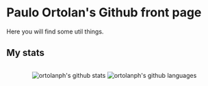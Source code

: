 # Paulo Ortolan's Github front page

Here you will find some util things.

## My stats
 
<p class="aligncenter" style="text-align: center; margin-top: 30px;"> 
  <img align="center" src="https://github-readme-stats-topaz-six.vercel.app/api?username=ortolanph&show_icons=true&include_all_commits=true&count_private=true&theme=tokyonight" alt="ortolanph's github stats" /> 
  <img align="center" src="https://github-readme-stats-topaz-six.vercel.app/api/top-langs/?username=ortolanph&langs_count=10&layout=compact&theme=tokyonight&hide=Vim%20script,shell,cmake,css,html" alt="ortolanph's github languages" /> 
</p>
